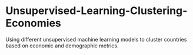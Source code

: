 # Unsupervised-Learning-Clustering-Economies
Using different unsupervised machine learning models to cluster countries based on economic and demographic metrics.  
